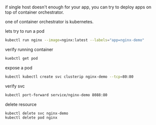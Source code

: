 if single host doesn't enough for your app, you can try to deploy apps on top of container orchestrator.

one of container orchestrator is kubernetes.

lets try to run a pod

```bash
kubectl run nginx --image=nginx:latest --labels="app=nginx-demo"
```
verify running container
```bash
kuebctl get pod
```

expose a pod
```bash
kubectl kubectl create svc clusterip nginx-demo --tcp=80:80
```

verify svc 
```bash
kubectl port-forward service/nginx-demo 8088:80
```

delete resource
```bash
kubectl delete svc nginx-demo
kubectl delete pod nginx
```


